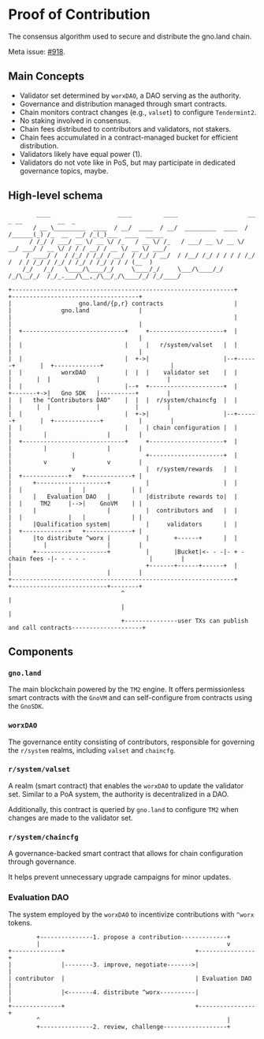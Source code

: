 # Proof of Contribution

The consensus algorithm used to secure and distribute the gno.land chain.

Meta issue: [#918](https://github.com/gnolang/gno/issues/918).

## Main Concepts

- Validator set determined by `worxDAO`, a DAO serving as the authority.
- Governance and distribution managed through smart contracts.
- Chain monitors contract changes (e.g., `valset`) to configure `Tendermint2`.
- No staking involved in consensus.
- Chain fees distributed to contributors and validators, not stakers.
- Chain fees accumulated in a contract-managed bucket for efficient distribution.
- Validators likely have equal power (1).
- Validators do not vote like in PoS, but may participate in dedicated governance topics, maybe.

## High-level schema

            ____                   ____         ____                    __       _ __          __  _
           / __ \_________  ____  / __/  ____  / __/  _________  ____  / /______(_) /_  __  __/ /_(_)___  ____  _____
          / /_/ / ___/ __ \/ __ \/ /_   / __ \/ /_   / ___/ __ \/ __ \/ __/ ___/ / __ \/ / / / __/ / __ \/ __ \/ ___/
         / ____/ /  / /_/ / /_/ / __/  / /_/ / __/  / /__/ /_/ / / / / /_/ /  / / /_/ / /_/ / /_/ / /_/ / / / (__  )
        /_/   /_/   \____/\____/_/     \____/_/     \___/\____/_/ /_/\__/_/  /_/_.___/\__,_/\__/_/\____/_/ /_/____/

    +---------------------------------------------------------------+              +------------------------------------+
    |                   gno.land/{p,r} contracts                    |              |              gno.land              |
    |                                                               |              |                                    |
    |  +-----------------------------+     +---------------------+  |              |                                    |
    |  |                             |     |   r/system/valset   |  |              |                                    |
    |  |                             |  +->|                     |--+------+       |  +-------------+                   |
    |  |           worxDAO           |  |  |    validator set    |  |      |       |  |             |                   |
    |  |                             |--+  +---------------------+  |      +-------+->|   Gno SDK   |----------+        |
    |  |   the "Contributors DAO"    |  |  |  r/system/chaincfg  |  |      |       |  |             |          |        |
    |  |                             |  +->|                     |--+------+       |  +-------------+          |        |
    |  |                             |     | chain configuration |  |              |         |                 |        |
    |  +-----------------------------+     +---------------------+  |              |         |                 |        |
    |                 |                    +---------------------+  |              |         v                 v        |
    |                 v                    |  r/system/rewards   |  |              |  +-------------+   +-------------+ |
    |      +--------------------+          |                     |  |              |  |             |   |             | |
    |      |   Evaluation DAO   |          |distribute rewards to|  |              |  |     TM2     |-->|    GnoVM    | |
    |      |                    |          |  contributors and   |  |              |  |             |   |             | |
    |      |Qualification system|          |     validators      |  |              |  +-------------+   +-------------+ |
    |      |to distribute ^worx |          |       +------+      |  |              |         |                 |        |
    |      +--------------------+          |       |Bucket|<- - -|- + -chain fees -|- - - - -                  |        |
    |                                      +-------+------+------+  |              |                           |        |
    +---------------------------------------------------------------+              +---------------------------+--------+
                                    ^                                                                          |
                                    |                                                                          |
                                    +---------------user TXs can publish and call contracts--------------------+

## Components

### `gno.land`

The main blockchain powered by the `TM2` engine. It offers permissionless smart
contracts with the `GnoVM` and can self-configure from contracts using the
`GnoSDK`.

### `worxDAO`

The governance entity consisting of contributors, responsible for governing the
`r/system` realms, including `valset` and `chaincfg`.

### `r/system/valset`

A realm (smart contract) that enables the `worxDAO` to update the validator set.
Similar to a PoA system, the authority is decentralized in a DAO.

Additionally, this contract is queried by `gno.land` to configure `TM2` when
changes are made to the validator set.

### `r/system/chaincfg`

A governance-backed smart contract that allows for chain configuration through
governance.

It helps prevent unnecessary upgrade campaigns for minor updates.

### Evaluation DAO

The system employed by the `worxDAO` to incentivize contributions with `^worx` tokens.

            +---------------1. propose a contribution-------------+
            |                                                     v
    +--------------+                                     +----------------+
    |              |--------3. improve, negotiate------->|                |
    | contributor  |                                     | Evaluation DAO |
    |              |<-------4. distribute ^worx----------|                |
    +--------------+                                     +----------------+
            ^                                                     |
            +---------------2. review, challenge------------------+
